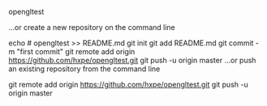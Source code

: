 opengltest

…or create a new repository on the command line


echo # opengltest >> README.md
git init
git add README.md
git commit -m "first commit"
git remote add origin https://github.com/hxpe/opengltest.git
git push -u origin master
…or push an existing repository from the command line


git remote add origin https://github.com/hxpe/opengltest.git
git push -u origin master